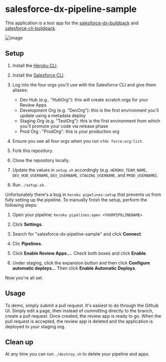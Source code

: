 # salesforce-dx-pipeline-sample

This application is a test app for the [salesforce-dx-buildpack](https://github.com/wadewegner/salesforce-dx-buildpack) and [salesforce-cli-buildpack](https://github.com/wadewegner/salesforce-cli-buildpack).

![image](https://user-images.githubusercontent.com/746259/36068129-5c8a19b2-0e82-11e8-96b5-a9fed295a33d.png)


## Setup

1. Install the [Heroku CLI](https://devcenter.heroku.com/articles/heroku-cli).

2. Install the [Salesforce CLI](https://developer.salesforce.com/tools/sfdxcli).

3. Log into the four orgs you'll use with the Salesforce CLI and give them aliases:

    - Dev Hub (e.g.. "HubOrg"): this will create scratch orgs for your Review Apps
    - Development Org (e.g. "DevOrg"): this is the first environment you'll update using a metadata deploy
    - Staging Org (e.g. "TestOrg"): this is the first environment from which you'll promote your code via release phase
    - Prod Org : "ProdOrg": this is your production org

4. Ensure you see all four orgs when you run `sfdx force:org:list`.

5. Fork this repository.

6. Clone the repository locally.

7. Update the values in `setup.sh` accordingly (e.g. `HEROKU_TEAM_NAME`, `DEV_HUB_USERNAME`, `DEV_USERNAME`, `STAGING_USERNAME`, and `PROD_USERNAME`).

8. Run `./setup.sh`.

Unfortunately there's a bug in `heroku pipelines:setup` that prevents us from fully setting up the pipeline. To manually finish the setup, perform the following steps:

1. Open your pipeline: `heroku pipelines:open <YOURPIPELINENAME>`

2. Click **Settings**.

3. Search for "salesforce-dx-pipeline-sample" and click **Connect**.

4. Clic **Pipelines**.

5. Click **Enable Review Apps...**. Check both boxes and click **Enable**.

6. Under staging, click the expansion button and then click **Configure automatic deploys..**. Then click **Enable Automatic Deploys**.

Now you're all set.

## Usage

To demo, simply submit a pull request. It's easiest to do through the Github UI. Simply edit a page, then instead of committing directly to the branch, create a pull request. Once created, the review app is ready to go. When the pull request is accepted, the review app is deleted and the application is deployed to your staging org.

## Clean up

At any time you can run `./destroy.sh` to delete your pipeline and apps.
